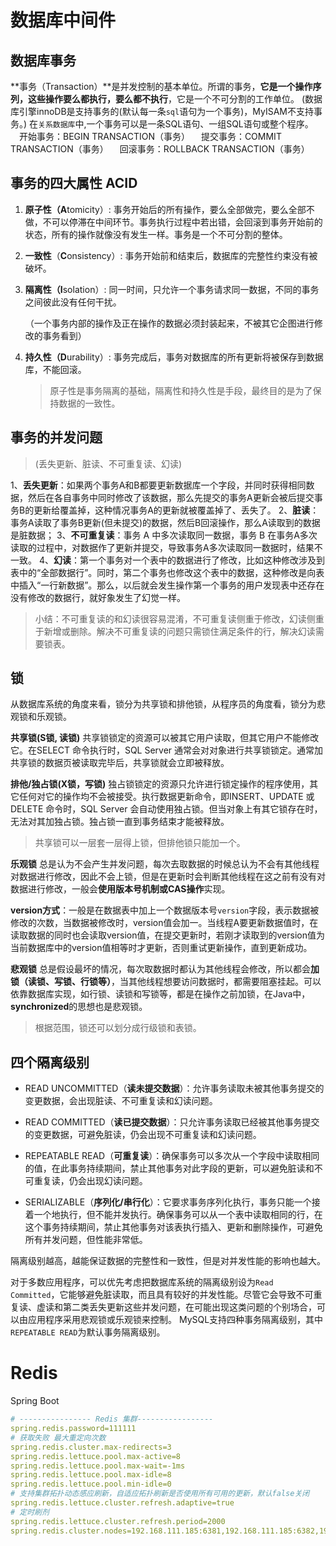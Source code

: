 # 数据库中间件



## 数据库事务

**事务（Transaction）**是并发控制的基本单位。所谓的事务，**它是一个操作序列，这些操作要么都执行，要么都不执行**，它是一个不可分割的工作单位。
(数据库引擎innoDB是支持事务的(默认每一条`sql`语句为一个事务)，MyISAM不支持事务。)
在`关系数据库`中,一个事务可以是一条SQL语句、一组SQL语句或整个程序。 
　开始事务：BEGIN TRANSACTION（事务）
　提交事务：COMMIT TRANSACTION（事务）
　回滚事务：ROLLBACK TRANSACTION（事务）



## 事务的四大属性   ACID

1. **原子性（A**tomicity）: 事务开始后的所有操作，要么全部做完，要么全部不做，不可以停滞在中间环节。事务执行过程中若出错，会回滚到事务开始前的状态，所有的操作就像没有发生一样。事务是一个不可分割的整体。

2. **一致性**（**C**onsistency）: 事务开始前和结束后，数据库的完整性约束没有被破坏。

3. **隔离性（I**solation）: 同一时间，只允许一个事务请求同一数据，不同的事务之间彼此没有任何干扰。

   （一个事务内部的操作及正在操作的数据必须封装起来，不被其它企图进行修改的事务看到）

4. **持久性（D**urability）: 事务完成后，事务对数据库的所有更新将被保存到数据库，不能回滚。

   >  原子性是事务隔离的基础，隔离性和持久性是手段，最终目的是为了保持数据的一致性。



## 事务的并发问题 

>  (丢失更新、脏读、不可重复读、幻读)

1、**丢失更新**：如果两个事务A和B都要更新数据库一个字段，并同时获得相同数据，然后在各自事务中同时修改了该数据，那么先提交的事务A更新会被后提交事务B的更新给覆盖掉，这种情况事务A的更新就被覆盖掉了、丢失了。
2、**脏读**：事务A读取了事务B更新(但未提交)的数据，然后B回滚操作，那么A读取到的数据是脏数据；
3、**不可重复读**：事务 A 中多次读取同一数据，事务 B 在事务A多次读取的过程中，对数据作了更新并提交，导致事务A多次读取同一数据时，结果不一致。
4、**幻读**：第一个事务对一个表中的数据进行了修改，比如这种修改涉及到表中的“全部数据行”。同时，第二个事务也修改这个表中的数据，这种修改是向表中插入“一行新数据”。那么，以后就会发生操作第一个事务的用户发现表中还存在没有修改的数据行，就好象发生了幻觉一样。

>  小结：不可重复读的和幻读很容易混淆，不可重复读侧重于修改，幻读侧重于新增或删除。解决不可重复读的问题只需锁住满足条件的行，解决幻读需要锁表。



## 锁

从数据库系统的角度来看，锁分为共享锁和排他锁，从程序员的角度看，锁分为悲观锁和乐观锁。

**共享锁(S锁,  读锁)**
共享锁锁定的资源可以被其它用户读取，但其它用户不能修改它。在SELECT 命令执行时，SQL Server 通常会对对象进行共享锁锁定。通常加共享锁的数据页被读取完毕后，共享锁就会立即被释放。

**排他/独占锁(X锁，写锁)**
独占锁锁定的资源只允许进行锁定操作的程序使用，其它任何对它的操作均不会被接受。执行数据更新命令，即INSERT、UPDATE 或DELETE 命令时，SQL Server 会自动使用独占锁。但当对象上有其它锁存在时，无法对其加独占锁。独占锁一直到事务结束才能被释放。

> 共享锁可以一层套一层得上锁，但排他锁只能加一个。 

**乐观锁**
总是认为不会产生并发问题，每次去取数据的时候总认为不会有其他线程对数据进行修改，因此不会上锁，但是在更新时会判断其他线程在这之前有没有对数据进行修改，一般会**使用版本号机制或CAS操作**实现。

**version方式**：一般是在数据表中加上一个数据版本号`version`字段，表示数据被修改的次数，当数据被修改时，version值会加一。当线程A要更新数据值时，在读取数据的同时也会读取version值，在提交更新时，若刚才读取到的version值为当前数据库中的version值相等时才更新，否则重试更新操作，直到更新成功。

**悲观锁**
总是假设最坏的情况，每次取数据时都认为其他线程会修改，所以都会**加锁（读锁、写锁、行锁等）**，当其他线程想要访问数据时，都需要阻塞挂起。可以依靠数据库实现，如行锁、读锁和写锁等，都是在操作之前加锁，在Java中，**synchronized**的思想也是悲观锁。

> 根据范围，锁还可以划分成行级锁和表锁。 



## 四个隔离级别

- READ UNCOMMITTED（**读未提交数据**）：允许事务读取未被其他事务提交的变更数据，会出现脏读、不可重复读和幻读问题。

- READ COMMITTED（**读已提交数据**）：只允许事务读取已经被其他事务提交的变更数据，可避免脏读，仍会出现不可重复读和幻读问题。

- REPEATABLE READ（**可重复读**）：确保事务可以多次从一个字段中读取相同的值，在此事务持续期间，禁止其他事务对此字段的更新，可以避免脏读和不可重复读，仍会出现幻读问题。

- SERIALIZABLE（**序列化/串行化**）：它要求事务序列化执行，事务只能一个接着一个地执行，但不能并发执行。确保事务可以从一个表中读取相同的行，在这个事务持续期间，禁止其他事务对该表执行插入、更新和删除操作，可避免所有并发问题，但性能非常低。



隔离级别越高，越能保证数据的完整性和一致性，但是对并发性能的影响也越大。

对于多数应用程序，可以优先考虑把数据库系统的隔离级别设为`Read Committed`，它能够避免脏读取，而且具有较好的并发性能。尽管它会导致不可重复读、虚读和第二类丢失更新这些并发问题，在可能出现这类问题的个别场合，可以由应用程序采用悲观锁或乐观锁来控制。
MySQL支持四种事务隔离级别，其中`REPEATABLE READ`为默认事务隔离级别。





# Redis

Spring Boot

```yaml
# ---------------- Redis 集群-----------------
spring.redis.password=111111
# 获取失败 最大重定向次数
spring.redis.cluster.max-redirects=3
spring.redis.lettuce.pool.max-active=8
spring.redis.lettuce.pool.max-wait=-1ms
spring.redis.lettuce.pool.max-idle=8
spring.redis.lettuce.pool.min-idle=0
# 支持集群拓扑动态感应刷新，自适应拓扑刷新是否使用所有可用的更新，默认false关闭
spring.redis.lettuce.cluster.refresh.adaptive=true
# 定时刷剂
spring.redis.lettuce.cluster.refresh.period=2000
spring.redis.cluster.nodes=192.168.111.185:6381,192.168.111.185:6382,192.168.111.172:6383,192.168.111.172:6384
```

